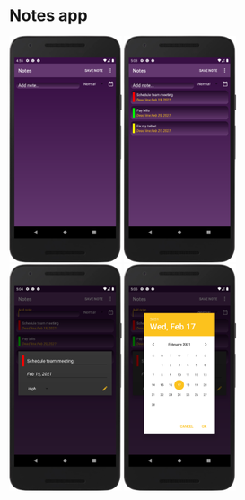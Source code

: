 # Notes app

<img src = "screenshots/1.png" width = 200 />
<img src = "screenshots/2.png" width = 200 />
<img src = "screenshots/3.png" width = 200 />
<img src = "screenshots/4.png" width = 200 />
